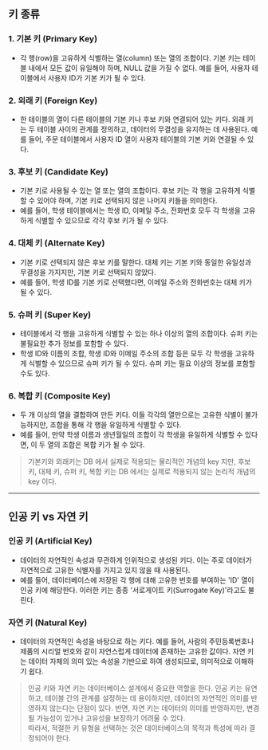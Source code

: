 ## 키 종류

### 1. 기본 키 (Primary Key)
- 각 행(row)을 고유하게 식별하는 열(column) 또는 열의 조합이다. 기본 키는 테이블 내에서 모든 값이 유일해야 하며, NULL 값을 가질 수 없다. 예를 들어, 사용자 테이블에서 사용자 ID가 기본 키가 될 수 있다.

### 2. 외래 키 (Foreign Key)
- 한 테이블의 열이 다른 테이블의 기본 키나 후보 키와 연결되어 있는 키다. 외래 키는 두 테이블 사이의 관계를 정의하고, 데이터의 무결성을 유지하는 데 사용된다. 예를 들어, 주문 테이블에서 사용자 ID 열이 사용자 테이블의 기본 키와 연결될 수 있다.

### 3. 후보 키 (Candidate Key)
- 기본 키로 사용될 수 있는 열 또는 열의 조합이다. 후보 키는 각 행을 고유하게 식별할 수 있어야 하며, 기본 키로 선택되지 않은 나머지 키들을 의미한다.
- 예를 들어, 학생 테이블에서는 학생 ID, 이메일 주소, 전화번호 모두 각 학생을 고유하게 식별할 수 있으므로 각각 후보 키가 될 수 있다.

### 4. 대체 키 (Alternate Key)
- 기본 키로 선택되지 않은 후보 키를 말한다. 대체 키는 기본 키와 동일한 유일성과 무결성을 가지지만, 기본 키로 선택되지 않았다.
- 예를 들어, 학생 ID를 기본 키로 선택했다면, 이메일 주소와 전화번호는 대체 키가 될 수 있다.

### 5. 슈퍼 키 (Super Key)
- 테이블에서 각 행을 고유하게 식별할 수 있는 하나 이상의 열의 조합이다. 슈퍼 키는 불필요한 추가 정보를 포함할 수 있다.
- 학생 ID와 이름의 조합, 학생 ID와 이메일 주소의 조합 등은 모두 각 학생을 고유하게 식별할 수 있으므로 슈퍼 키가 될 수 있다. 슈퍼 키는 필요 이상의 정보를 포함할 수도 있다.

### 6. 복합 키 (Composite Key)
- 두 개 이상의 열을 결합하여 만든 키다. 이들 각각의 열만으로는 고유한 식별이 불가능하지만, 조합을 통해 각 행을 유일하게 식별할 수 있다.
- 예를 들어, 만약 학생 이름과 생년월일의 조합이 각 학생을 유일하게 식별할 수 있다면, 이 두 열의 조합은 복합 키가 될 수 있다.

> 기본키와 외래키는 DB 에서 실제로 적용되는 물리적인 개념의 key 지만, 후보 키, 대체 키, 슈퍼 키, 복합 키는 DB 에서는 실제로 적용되지 않는 논리적 개념의 key 이다.

---

## 인공 키 vs 자연 키

### 인공 키 (Artificial Key)
- 데이터의 자연적인 속성과 무관하게 인위적으로 생성된 키다. 이는 주로 데이터가 자연적으로 고유한 식별자를 가지고 있지 않을 때 사용된다. 
- 예를 들어, 데이터베이스에 저장된 각 행에 대해 고유한 번호를 부여하는 'ID' 열이 인공 키에 해당한다. 이러한 키는 종종 '서로게이트 키(Surrogate Key)'라고도 불린다.

### 자연 키 (Natural Key)
- 데이터의 자연적인 속성을 바탕으로 하는 키다. 예를 들어, 사람의 주민등록번호나 제품의 시리얼 번호와 같이 자연스럽게 데이터에 존재하는 고유한 값이다. 자연 키는 데이터 자체의 의미 있는 속성을 기반으로 하여 생성되므로, 의미적으로 이해하기 쉽다.

> 인공 키와 자연 키는 데이터베이스 설계에서 중요한 역할을 한다. 
> 인공 키는 유연하고, 테이블 간의 관계를 설정하는 데 용이하지만, 데이터의 자연적인 의미를 반영하지 않는다는 단점이 있다.
> 반면, 자연 키는 데이터의 의미를 반영하지만, 변경될 가능성이 있거나 고유성을 보장하기 어려울 수 있다.
> <br>따라서, 적절한 키 유형을 선택하는 것은 데이터베이스의 목적과 특성에 따라 결정되어야 한다.